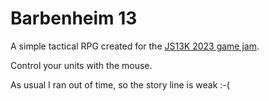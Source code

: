 # Barbenheim 13

A simple tactical RPG created for the [JS13K 2023 game jam](https://js13kgames.com/).

Control your units with the mouse.

As usual I ran out of time, so the story line is weak :-(
